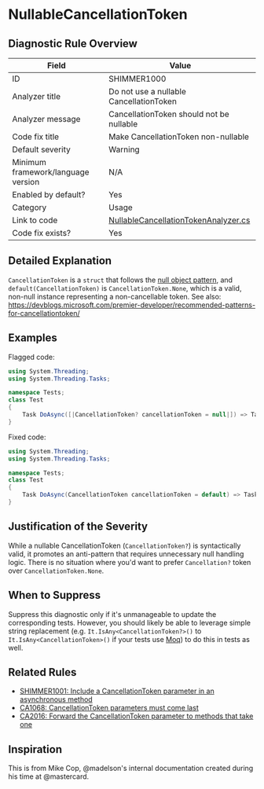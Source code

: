 # NullableCancellationToken

## Diagnostic Rule Overview

| Field                              | Value
|------------------------------------|-------
| ID                                 | SHIMMER1000
| Analyzer title                     | Do not use a nullable CancellationToken
| Analyzer message                   | CancellationToken should not be nullable
| Code fix title                     | Make CancellationToken non-nullable
| Default severity                   | Warning
| Minimum framework/language version | N/A
| Enabled by default?                | Yes
| Category                           | Usage
| Link to code                       | [NullableCancellationTokenAnalyzer.cs](../../src/Shimmering.Analyzers/UsageRules/NullableCancellationToken/NullableCancellationTokenAnalyzer.cs)
| Code fix exists?                   | Yes

## Detailed Explanation

`CancellationToken` is a `struct` that follows the [null object pattern](https://en.wikipedia.org/wiki/Null_object_pattern), and `default(CancellationToken)` is `CancellationToken.None`, which is a valid, non-null instance representing a non-cancellable token. See also: https://devblogs.microsoft.com/premier-developer/recommended-patterns-for-cancellationtoken/

## Examples

Flagged code:
```cs
using System.Threading;
using System.Threading.Tasks;

namespace Tests;
class Test
{
    Task DoAsync([|CancellationToken? cancellationToken = null|]) => Task.CompletedTask;
}
```

Fixed code:
```cs
using System.Threading;
using System.Threading.Tasks;

namespace Tests;
class Test
{
    Task DoAsync(CancellationToken cancellationToken = default) => Task.CompletedTask;
}
```

## Justification of the Severity

While a nullable CancellationToken (`CancellationToken?`) is syntactically valid, it promotes an anti-pattern that requires unnecessary null handling logic. There is no situation where you'd want to prefer `Cancellation?` token over `CancellationToken.None`.

## When to Suppress

Suppress this diagnostic only if it's unmanageable to update the corresponding tests. However, you should likely be able to leverage simple string replacement (e.g. `It.IsAny<CancellationToken?>()` to `It.IsAny<CancellationToken>()` if your tests use [Moq](https://www.nuget.org/packages/moq/)) to do this in tests as well.

## Related Rules

- [SHIMMER1001: Include a CancellationToken parameter in an asynchronous method](./SHIMMER1001.md)
- [CA1068: CancellationToken parameters must come last](https://learn.microsoft.com/en-us/dotnet/fundamentals/code-analysis/quality-rules/ca1068)
- [CA2016: Forward the CancellationToken parameter to methods that take one](https://learn.microsoft.com/en-us/dotnet/fundamentals/code-analysis/quality-rules/ca2016)

## Inspiration

This is from Mike Cop, @madelson's internal documentation created during his time at @mastercard.
